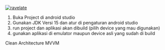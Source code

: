 [![ravelate](https://circleci.com/gh/ravelate/fiantmdbciapps.svg?style=svg)](https://circleci.com/gh/ravelate/fiantmdbciapps)
1. Buka Project di android studio
2. Gunakan JDK Versi 15 dan atur di pengaturan android studio
3. run project dan aplikasi akan dibuild (pilih device yang mau digunakan)
4. gunakan aplikasi di emulator maupun device asli yang sudah di build

Clean Architecture MVVM
